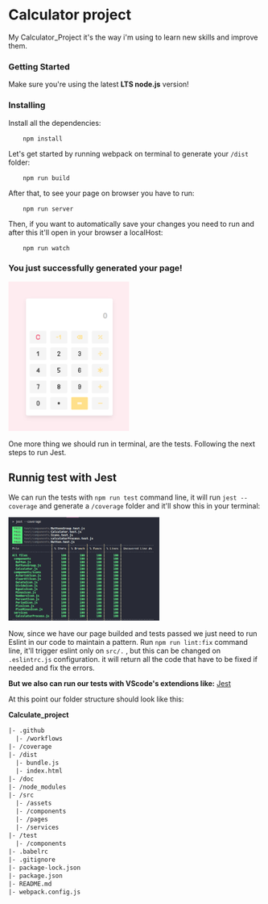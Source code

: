# Calculator project

My Calculator_Project it's the way i'm using to learn new skills and improve them.

### Getting Started

Make sure you're using the latest **LTS node.js** version!

### Installing

Install all the dependencies:

```
    npm install
```
Let's get started by running webpack on terminal to generate your `/dist` folder:

```
    npm run build
```
After that, to see your page on browser you have to run:

```
    npm run server
```
Then, if you want to automatically save your changes you need to run and after this it'll open in your browser a localHost:

```
    npm run watch
```

### You just successfully generated your page!

<img src="pictures/calculator.png" width="240">


One more thing we should run in terminal, are the tests. Following the next steps to run Jest.

## Runnig test with Jest
We can run the tests with `npm run test` command line, it will run `jest --coverage` and generate a `/coverage` folder and it'll show this in your terminal:

<img src="pictures/show_test_pass.png" width="300">

Now, since we have our page builded and tests passed we just need to run Eslint in our code to maintain a pattern.
Run `npm run lint:fix` command line, it'll trigger eslint only on `src/.` , but this can be changed on `.eslintrc.js` configuration.
it will return all the code that have to be fixed if needed and fix the errors.

**But we also can run our tests with VScode's extendions like:** [Jest](https://marketplace.visualstudio.com/items?itemName=Orta.vscode-jest)

At this point our folder structure should look like this:

**Calculate_project**
```
|- .github  
  |- /workflows
|- /coverage
|- /dist
  |- bundle.js
  |- index.html
|- /doc
|- /node_modules
|- /src
  |- /assets
  |- /components
  |- /pages
  |- /services
|- /test
  |- /components
|- .babelrc
|- .gitignore
|- package-lock.json
|- package.json
|- README.md
|- webpack.config.js

```